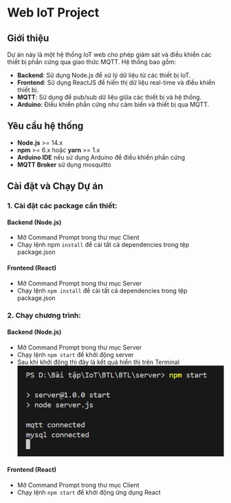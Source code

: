 # Web IoT Project

## Giới thiệu
Dự án này là một hệ thống IoT web cho phép giám sát và điều khiển các thiết bị phần cứng qua giao thức MQTT. Hệ thống bao gồm:
- **Backend**: Sử dụng Node.js để xử lý dữ liệu từ các thiết bị IoT.
- **Frontend**: Sử dụng ReactJS để hiển thị dữ liệu real-time và điều khiển thiết bị.
- **MQTT**: Sử dụng để pub/sub dữ liệu giữa các thiết bị và hệ thống.
- **Arduino**: Điều khiển phần cứng như cảm biến và thiết bị qua MQTT.

## Yêu cầu hệ thống
- **Node.js** >= 14.x
- **npm** >= 6.x hoặc **yarn** >= 1.x
- **Arduino IDE** nếu sử dụng Arduino để điều khiển phần cứng
- **MQTT Broker** sử dụng mosquitto

## Cài đặt và Chạy Dự án

### 1. Cài đặt các package cần thiết:

#### Backend (Node.js)
- Mở Command Prompt trong thư mục Client
- Chạy lệnh npm `install` để cài tất cả dependencies trong tệp package.json

#### Frontend (React)
- Mở Command Prompt trong thư mục Server
- Chạy lệnh `npm install` để cài tất cả dependencies trong tệp package.json

### 2. Chạy chương trình:

#### Backend (Node.js)
- Mở Command Prompt trong thư mục Server
- Chạy lệnh `npm start` để khởi động server
- Sau khi khởi động thì đây là kết quả hiển thị trên Terminal
![Example Image](./image/image.png)

#### Frontend (React)
- Mở Command Prompt trong thư mục Client
- Chạy lệnh `npm start` để khởi động ứng dụng React 